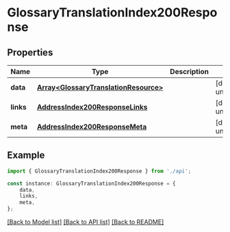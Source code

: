 # GlossaryTranslationIndex200Response


## Properties

Name | Type | Description | Notes
------------ | ------------- | ------------- | -------------
**data** | [**Array&lt;GlossaryTranslationResource&gt;**](GlossaryTranslationResource.md) |  | [default to undefined]
**links** | [**AddressIndex200ResponseLinks**](AddressIndex200ResponseLinks.md) |  | [default to undefined]
**meta** | [**AddressIndex200ResponseMeta**](AddressIndex200ResponseMeta.md) |  | [default to undefined]

## Example

```typescript
import { GlossaryTranslationIndex200Response } from './api';

const instance: GlossaryTranslationIndex200Response = {
    data,
    links,
    meta,
};
```

[[Back to Model list]](../README.md#documentation-for-models) [[Back to API list]](../README.md#documentation-for-api-endpoints) [[Back to README]](../README.md)
